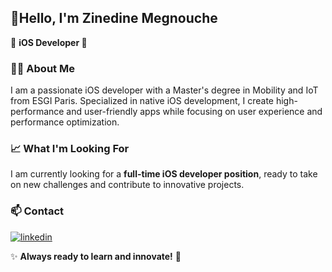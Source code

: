 ## 👋Hello, I'm Zinedine Megnouche

🚀 **iOS Developer **

### 👨‍💻 About Me
I am a passionate iOS developer with a Master's degree in Mobility and IoT from ESGI Paris. Specialized in native iOS development, I create high-performance and user-friendly apps while focusing on user experience and performance optimization.

### 📈 What I'm Looking For
I am currently looking for a **full-time iOS developer position**, ready to take on new challenges and contribute to innovative projects.

### 📫 Contact 

[![linkedin](https://img.shields.io/badge/linkedin-0A66C2?style=for-the-badge&logo=linkedin&logoColor=white)](https://www.linkedin.com/in/zinedine-megnouche/  )

✨ **Always ready to learn and innovate!** 🚀
